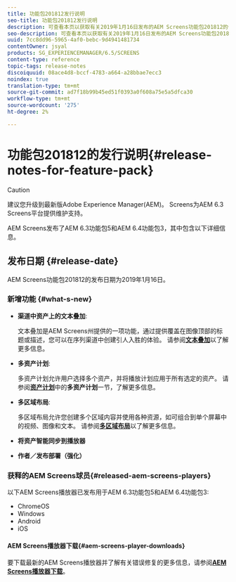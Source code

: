 ```yaml
---
title: 功能包201812发行说明
seo-title: 功能包201812发行说明
description: 可查看本页以获取有关2019年1月16日发布的AEM Screens功能包201812的信息。
seo-description: 可查看本页以获取有关2019年1月16日发布的AEM Screens功能包201812的信息。
uuid: 7cc8dd96-5965-4af0-bebc-9d4941481734
contentOwner: jsyal
products: SG_EXPERIENCEMANAGER/6.5/SCREENS
content-type: reference
topic-tags: release-notes
discoiquuid: 08ace4d8-bccf-4783-a664-a28bbae7ecc3
noindex: true
translation-type: tm+mt
source-git-commit: ad7f18b99b45ed51f0393a0f608a75e5a5dfca30
workflow-type: tm+mt
source-wordcount: '275'
ht-degree: 2%

---
```



# 功能包201812的发行说明{#release-notes-for-feature-pack}

>[!CAUTION]
>
>建议您升级到最新版Adobe Experience Manager(AEM)。 Screens为AEM 6.3 Screens平台提供维护支持。

AEM Screens发布了AEM 6.3功能包5和AEM 6.4功能包3，其中包含以下详细信息。

## 发布日期 {#release-date}

AEM Screens功能包201812的发布日期为2019年1月16日。

### 新增功能 {#what-s-new}

* **渠道中资产上的文本叠加**:

   文本叠加是AEM Screens州提供的一项功能，通过提供覆盖在图像顶部的标题或描述，您可以在序列渠道中创建引人入胜的体验。 请参阅&#x200B;[**文本叠加**](text-overlay.md)&#x200B;以了解更多信息。

* **多资产计划**:

   多资产计划允许用户选择多个资产，并将播放计划应用于所有选定的资产。 请参阅&#x200B;**[资产计划](asset-level-scheduling.md)**&#x200B;中的&#x200B;**多资产计划**&#x200B;一节，了解更多信息。

* **多区域布局**:

   多区域布局允许您创建多个区域内容并使用各种资源，如可组合到单个屏幕中的视频、图像和文本。 请参阅&#x200B;**[多区域布局](multi-zone-layout-aem-screens.md)**&#x200B;以了解更多信息。

* **将资产智能同步到播放器**
* **作者／发布部署（强化）**

### 获释的AEM Screens球员{#released-aem-screens-players}

以下AEM Screens播放器已发布用于AEM 6.3功能包5和AEM 6.4功能包3:

* ChromeOS
* Windows
* Android
* iOS

#### AEM Screens播放器下载{#aem-screens-player-downloads}

要下载最新的AEM Screens播放器并了解有关错误修复的更多信息，请参阅&#x200B;[**AEM Screens播放器下载**](https://download.macromedia.com/screens/)。

